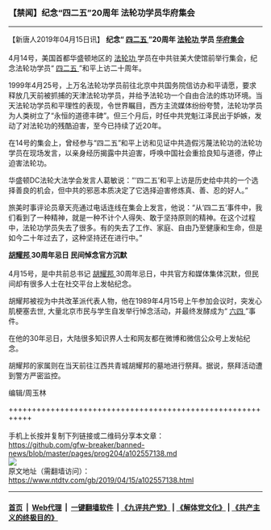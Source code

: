 ### 【禁闻】纪念“四二五”20周年 法轮功学员华府集会
------------------------

<div class="post_content" itemprop="articleBody">
 <p>
  【新唐人2019年04月15日讯】
  <strong>
   纪念“
   <a href="https://www.ntdtv.com/gb/四二五.htm">
    四二五
   </a>
   ”20周年
   <a href="https://www.ntdtv.com/gb/法轮功.htm">
    法轮功
   </a>
   学员
   <a href="https://www.ntdtv.com/gb/华府集会.htm">
    华府集会
   </a>
   <br/>
  </strong>
  <br/>
  4月14号，美国首都华盛顿地区的
  <a href="https://www.ntdtv.com/gb/法轮功.htm">
   法轮功
  </a>
  学员在中共驻美大使馆前举行集会，纪念法轮功学员“
  <a href="https://www.ntdtv.com/gb/四二五.htm">
   四二五
  </a>
  ”和平上访二十周年。
 </p>
 <p>
  1999年4月25号，上万名法轮功学员前往北京中共国务院信访办和平请愿，要求释放几天前被抓捕的天津法轮功学员，并给予法轮功一个自由合法的炼功环境。当天法轮功学员和平理性的表现，令世界瞩目，西方主流媒体纷纷夸赞，法轮功学员为人类树立了“永恒的道德丰碑”。但三个月后，时任中共党魁江泽民出于妒嫉，发动了对法轮功的残酷迫害，至今已持续了近20年。
 </p>
 <p>
  在14号的集会上，曾经参与“四二五”和平上访和见证中共造假污蔑法轮功的法轮功学员在现场发言，以亲身经历揭露中共迫害，呼唤中国社会重拾良知与道德，停止迫害法轮功。
 </p>
 <p>
  华盛顿DC法轮大法学会发言人葛敏说：“‘四二五’和平上访是历史给中共的一个选择善良的机会，但中共的邪恶本质决定了它选择迫害修炼真、善、忍的好人。”
 </p>
 <p>
  旅美时事评论员章天亮通过电话连线在集会上发言，他说：“从‘四二五’事件中，我们看到了一种精神，就是一种不计个人得失、敢于坚持原则的精神。在这个过程中，法轮功学员失去了很多。有的失去了工作、家庭、自由乃至健康和生命，但是如今二十年过去了，这种坚持还在进行中。”
 </p>
 <p>
  <strong>
   <a href="https://www.ntdtv.com/gb/胡耀邦.htm">
    胡耀邦
   </a>
   30周年忌日 民间悼念官方沉默
   <br/>
  </strong>
  <br/>
  4月15号，是中共前总书记
  <a href="https://www.ntdtv.com/gb/胡耀邦.htm">
   胡耀邦
  </a>
  30周年忌日，中共官方和媒体集体沉默，但民间却有很多人士在社交平台上发帖纪念。
 </p>
 <p>
  胡耀邦被视为中共改革派代表人物，他在1989年4月15号上午参加会议时，突发心肌梗塞去世, 大量北京市民与学生自发举行悼念活动，并最终发酵成为“
  <a href="https://www.ntdtv.com/gb/六四.htm">
   六四
  </a>
  ”事件。
 </p>
 <p>
  在他的30年忌日，大陆很多知识界人士和网友都在微博和微信公众号上发帖纪念。
 </p>
 <p>
  胡耀邦的家属则在当天前往江西共青城胡耀邦的墓地进行祭拜。据说，祭拜活动遭到警方严密监控。
 </p>
 <p>
  编辑/周玉林
 </p>
 <p>
 </p>
 <div class="single_ad">
 </div>
</div>

+++++++++++++++++++++++++++++++++++++++++++++++++++++++++++<br/><br/>
手机上长按并复制下列链接或二维码分享本文章：<br/>
https://github.com/gfw-breaker/banned-news/blob/master/pages/prog204/a102557138.md <br/>
<a href='https://github.com/gfw-breaker/banned-news/blob/master/pages/prog204/a102557138.md'><img src='https://github.com/gfw-breaker/banned-news/blob/master/pages/prog204/a102557138.md.png'/></a> <br/>
原文地址（需翻墙访问）：https://www.ntdtv.com/gb/2019/04/15/a102557138.html


------------------------
#### [首页](https://github.com/gfw-breaker/banned-news/blob/master/README.md) &nbsp;|&nbsp; [Web代理](https://github.com/labour-camp/helloworld) &nbsp;|&nbsp; [一键翻墙软件](https://github.com/gfw-breaker/nogfw/blob/master/README.md) &nbsp;| [《九评共产党》](https://github.com/gfw-breaker/9ping.md/blob/master/README.md#九评之一评共产党是什么) | [《解体党文化》](https://github.com/gfw-breaker/jtdwh.md/blob/master/README.md) | [《共产主义的终极目的》](https://github.com/gfw-breaker/gczydzjmd.md/blob/master/README.md)


